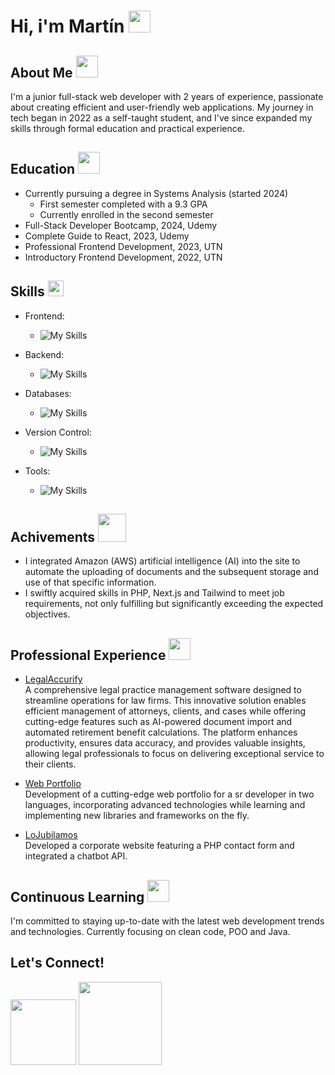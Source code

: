 # Hi, i'm Martín  <img src="https://media.giphy.com/media/hvRJCLFzcasrR4ia7z/giphy.gif" width="35">

## About Me <img src="https://media.giphy.com/media/v1.Y2lkPTc5MGI3NjExOXQzdXplajZkZW55a281aXpldGc5d2M1aXQ3Y2h1cGFobm0wbHhzZiZlcD12MV9pbnRlcm5hbF9naWZfYnlfaWQmY3Q9cw/W6R5DN52pFyoyrAzIg/giphy.gif" width="35">
I'm a junior full-stack web developer with 2 years of experience, passionate about creating efficient and user-friendly web applications.
My journey in tech began in 2022 as a self-taught student, and I've since expanded my skills through formal education and 
practical experience.


## Education <img src="https://media.giphy.com/media/yFAuYYi9LYQNI8lmZo/giphy.gif?cid=790b7611bd1hysqok310b14mrst5kv25j1dgy1o9yxtafp2q&ep=v1_stickers_search&rid=giphy.gif&ct=s" width="35">
- Currently pursuing a degree in Systems Analysis (started 2024)
  - First semester completed with a 9.3 GPA
  - Currently enrolled in the second semester
- Full-Stack Developer Bootcamp, 2024, Udemy
- Complete Guide to React, 2023, Udemy
- Professional Frontend Development, 2023, UTN
- Introductory Frontend Development, 2022, UTN


## Skills  <img src="https://media2.giphy.com/media/QssGEmpkyEOhBCb7e1/giphy.gif?cid=ecf05e47a0n3gi1bfqntqmob8g9aid1oyj2wr3ds3mg700bl&rid=giphy.gif" width ="25">
- Frontend:
  - ![My Skills](https://skillicons.dev/icons?i=html,css,javascript,react,bootstrap,tailwind,nextjs)
    
- Backend:
  - ![My Skills](https://skillicons.dev/icons?i=nodejs,express,php,java)
 
- Databases:
  - ![My Skills](https://skillicons.dev/icons?i=mysql,mongodb,firebase)

- Version Control:
  - ![My Skills](https://skillicons.dev/icons?i=git,github,gitlab)
 
- Tools:
  - ![My Skills](https://skillicons.dev/icons?i=docker,aws,vite,postman)


## Achivements <img src="https://media.giphy.com/media/v1.Y2lkPTc5MGI3NjExZnFxZTRydTVtbXhmdDl3ZnBnMnV5NmkxbDcxam1sanFxMHNmcTczNCZlcD12MV9pbnRlcm5hbF9naWZfYnlfaWQmY3Q9cw/Ur8KSNs0XRPILfsuY9/giphy.gif" width="45"> 
- I integrated Amazon (AWS) artificial intelligence (AI) into the site to automate the uploading of documents and the subsequent storage and use of that specific information. 
- I swiftly acquired skills in PHP, Next.js and Tailwind to meet job requirements, not only fulfilling but significantly exceeding the expected objectives.

## Professional Experience <img src="https://media.giphy.com/media/v1.Y2lkPTc5MGI3NjExanNidGF6c3lob21rN3VlZmZvY3IycHljbnd3enV4c21qMDFxMGZnbiZlcD12MV9zdGlja2Vyc19zZWFyY2gmY3Q9cw/uhQuegHFqkVYuFMXMQ/giphy.gif" width="35">
- [LegalAccurify](https://www.legalaccurify.com/) <br>
A comprehensive legal practice management software designed to streamline operations for law firms. This innovative solution enables efficient management of attorneys, clients, and cases while offering cutting-edge features such as AI-powered document import and     automated retirement benefit calculations. The platform enhances productivity, ensures data accuracy, and provides valuable insights, allowing legal professionals to focus on delivering exceptional service to their clients.

- [Web Portfolio](https://marianolapenna.tech/) <br>
Development of a cutting-edge web portfolio for a sr developer in two languages, incorporating advanced technologies while learning and implementing new libraries and frameworks on the fly.

- [LoJubilamos](https://lojubilamos.com/index.php) <br>
Developed a corporate website featuring a PHP contact form and integrated a chatbot API.

## Continuous Learning <img src="https://media.giphy.com/media/v1.Y2lkPTc5MGI3NjExZm4xbW1xMWZmdmViem45Z3pjZ21jaWNvYzNtZjRrY3lsZTY3MWVvdSZlcD12MV9pbnRlcm5hbF9naWZfYnlfaWQmY3Q9cw/VDdh2wgmzsXAc7FCd7/giphy.gif" width="35">
I'm committed to staying up-to-date with the latest web development trends and technologies. Currently focusing on clean code, POO and Java.

## Let's Connect!

<a href="mailto:martinexequield@gmail.com"><img src="https://img.shields.io/badge/Gmail-D14836?style=for-the-badge&logo=gmail&logoColor=white" width="105"></a>
 <a href="https://www.linkedin.com/in/developermartindiaz/"><img src="https://img.shields.io/badge/LinkedIn-0077B5?style=for-the-badge&logo=linkedin&logoColor=white" width="133"></a>
